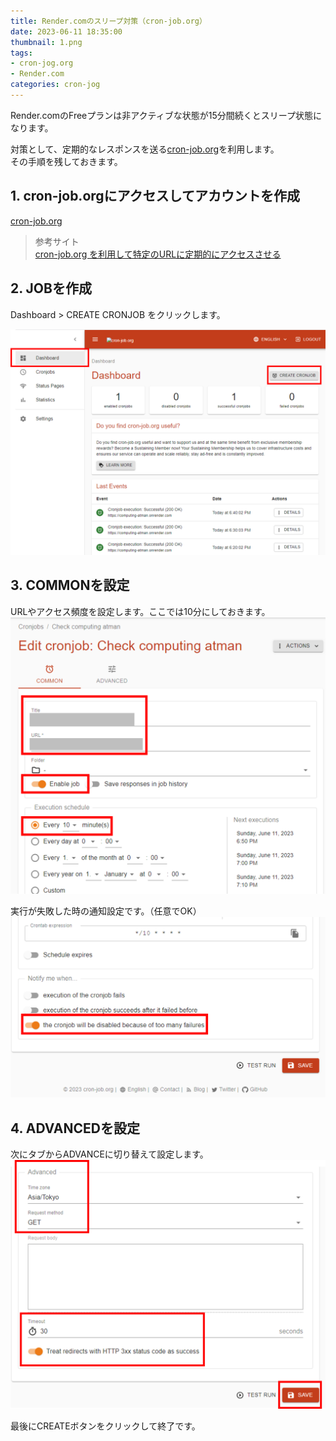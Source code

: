 ```yaml
---
title: Render.comのスリープ対策（cron-job.org）
date: 2023-06-11 18:35:00
thumbnail: 1.png
tags:
- cron-jog.org
- Render.com
categories: cron-jog
---
```


Render.comのFreeプランは非アクティブな状態が15分間続くとスリープ状態になります。  

対策として、定期的なレスポンスを送る[cron-job.org](https://console.cron-job.org/)を利用します。  
その手順を残しておきます。

## 1. cron-job.orgにアクセスしてアカウントを作成

[cron-job.org](https://console.cron-job.org/)  

> 参考サイト  
> [cron-job.org を利用して特定のURLに定期的にアクセスさせる](https://laboradian.com/access-url-using-cron-job-org/)

## 2. JOBを作成
Dashboard > CREATE CRONJOB をクリックします。  

![image](1.png)  

## 3. COMMONを設定
URLやアクセス頻度を設定します。ここでは10分にしておきます。
![image](2.png)  

実行が失敗した時の通知設定です。（任意でOK）  
![image](3.png)  

## 4. ADVANCEDを設定
次にタブからADVANCEに切り替えて設定します。  
![image](4.png)  

最後にCREATEボタンをクリックして終了です。